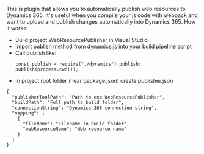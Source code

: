 This is plugin that allows you to automatically publish web resources to Dynamics 365. It's useful when you compile your js code with webpack and want to upload and publish changes automatically into Dynamics 365.
How it works:

- Build project WebResourcePublisher in Visual Studio
- Import publish method from dynamics.js into your build pipeline script
- Call publish like:
  ```
  const publish = require("./dynamics").publish;
  publish(process.cwd());
  ```
- In project root folder (near package.json) create publisher.json

```
{
  "publisherToolPath": "Path to exe WebResourcePublisher",
  "buildPath": "Full path to build folder",
  "connectionString": "Dynamics 365 connection string",
  "mapping": [
    {
      "fileName": "Filename in build folder",
      "webResourceName": "Web resource name"
    }
  ]
}

```
